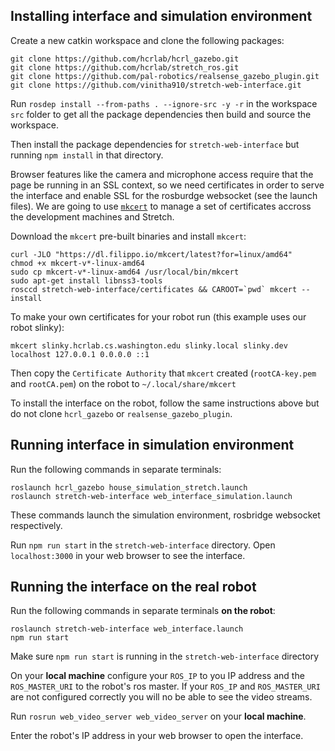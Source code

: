 ## Installing interface and simulation environment

Create a new catkin workspace and clone the following packages:
```
git clone https://github.com/hcrlab/hcrl_gazebo.git
git clone https://github.com/hcrlab/stretch_ros.git
git clone https://github.com/pal-robotics/realsense_gazebo_plugin.git
git clone https://github.com/vinitha910/stretch-web-interface.git
```

Run `rosdep install --from-paths . --ignore-src -y -r` in the workspace `src` folder to get all the package dependencies then build and source the workspace.

Then install the package dependencies for `stretch-web-interface` but running `npm install` in that directory.

Browser features like the camera and microphone access require that the page be running in an SSL context, so we need certificates in order to serve the interface and enable SSL for the rosburdge websocket (see the launch files). We are going to use  [`mkcert`](https://github.com/FiloSottile/mkcert) to manage a set of certificates accross the development machines and Stretch. 

Download the `mkcert` pre-built binaries and install `mkcert`:
```
curl -JLO "https://dl.filippo.io/mkcert/latest?for=linux/amd64"
chmod +x mkcert-v*-linux-amd64
sudo cp mkcert-v*-linux-amd64 /usr/local/bin/mkcert
sudo apt-get install libnss3-tools
rosccd stretch-web-interface/certificates && CAROOT=`pwd` mkcert --install
```

To make your own certificates for your robot run (this example uses our robot slinky):
```
mkcert slinky.hcrlab.cs.washington.edu slinky.local slinky.dev localhost 127.0.0.1 0.0.0.0 ::1
```

Then copy the `Certificate Authority` that `mkcert` created (`rootCA-key.pem` and `rootCA.pem`) on the robot to `~/.local/share/mkcert`

To install the interface on the robot, follow the same instructions above but do not clone `hcrl_gazebo` or `realsense_gazebo_plugin`.

## Running interface in simulation environment
Run the following commands in separate terminals:
```
roslaunch hcrl_gazebo house_simulation_stretch.launch
roslaunch stretch-web-interface web_interface_simulation.launch
```

These commands launch the simulation environment, rosbridge websocket respectively.

Run `npm run start` in the `stretch-web-interface` directory. Open `localhost:3000` in your web browser to see the interface.

## Running the interface on the real robot
Run the following commands in separate terminals **on the robot**:
```
roslaunch stretch-web-interface web_interface.launch
npm run start 
```
Make sure `npm run start` is running in the `stretch-web-interface` directory

On your **local machine** configure your `ROS_IP` to you IP address and the `ROS_MASTER_URI` to the robot's ros master. If your `ROS_IP` and `ROS_MASTER_URI` are not configured correctly you will no be able to see the video streams. 

Run `rosrun web_video_server web_video_server` on your **local machine**.

Enter the robot's IP address in your web browser to open the interface.
